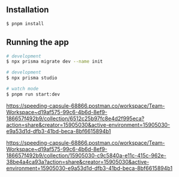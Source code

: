 ## Installation

```bash
$ pnpm install
```

## Running the app

```bash
# development
$ npx prisma migrate dev --name init
```

```bash
# development
$ npx prisma studio
```

```bash
# watch mode
$ pnpm run start:dev
```

https://speeding-capsule-68866.postman.co/workspace/Team-Workspace~d19af575-99c6-4b6d-8ef9-186657f492b9/collection/6512c25b97fc8e4d2f995eca?action=share&creator=15905030&active-environment=15905030-e9a53d1d-dfb3-41bd-beca-8bf6615894b1

https://speeding-capsule-68866.postman.co/workspace/Team-Workspace~d19af575-99c6-4b6d-8ef9-186657f492b9/collection/15905030-c9c5840a-e11c-415c-962e-38be4a4ca93a?action=share&creator=15905030&active-environment=15905030-e9a53d1d-dfb3-41bd-beca-8bf6615894b1
